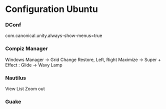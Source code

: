 # Configuration Ubuntu

### DConf
com.canonical.unity.always-show-menus=true

### Compiz Manager
Windows Manager -> Grid 
Change Restore, Left, Right Maximize -> Super + 
Effect : Glide -> Wavy Lamp

### Nautilus
View List
Zoom out

### Guake
